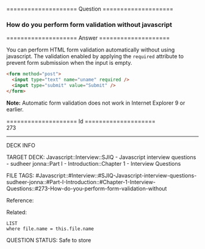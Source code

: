 ==================== Question ====================  

### How do you perform form validation without javascript  

==================== Answer ====================  

You can perform HTML form validation automatically without using javascript. The
validation enabled by applying the `required` attribute to prevent form
submission when the input is empty.

```html
<form method="post">
  <input type="text" name="uname" required />
  <input type="submit" value="Submit" />
</form>
```

**Note:** Automatic form validation does not work in Internet Explorer 9 or
earlier.

==================== Id ====================  
273

---

DECK INFO

TARGET DECK: Javascript::Interview::SJIQ - Javascript interview questions - sudheer jonna::Part I - Introduction::Chapter 1 - Interview Questions

FILE TAGS: #Javascript::#Interview::#SJIQ-Javascript-interview-questions-sudheer-jonna::#Part-I-Introduction::#Chapter-1-Interview-Questions::#273-How-do-you-perform-form-validation-without

Reference:

Related:

```dataview
LIST
where file.name = this.file.name
```

QUESTION STATUS: Safe to store
